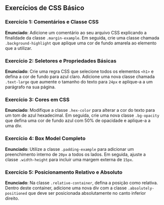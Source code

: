 ## Exercícios de CSS Básico

### Exercício 1: Comentários e Classe CSS

**Enunciado**: Adicione um comentário ao seu arquivo CSS explicando a finalidade da classe `.margin-example`. Em seguida, crie uma classe chamada `.background-highlight` que aplique uma cor de fundo amarela ao elemento que a utilizar.

### Exercício 2: Seletores e Propriedades Básicas

**Enunciado**: Crie uma regra CSS que selecione todos os elementos `<h1>` e defina a cor de fundo para azul claro. Adicione uma nova classe chamada `.text-large` que aumente o tamanho do texto para `24px` e aplique-a a um parágrafo na sua página.

### Exercício 3: Cores em CSS

**Enunciado**: Modifique a classe `.hex-color` para alterar a cor do texto para um tom de azul hexadecimal. Em seguida, crie uma nova classe `.bg-opacity` que defina uma cor de fundo azul com 50% de opacidade e aplique-a a uma div.

### Exercício 4: Box Model Completo

**Enunciado**: Utilize a classe `.padding-example` para adicionar um preenchimento interno de `20px` a todos os lados. Em seguida, ajuste a classe `.width-height` para incluir uma margem externa de `15px`.

### Exercício 5: Posicionamento Relativo e Absoluto

**Enunciado**: Na classe `.relative-container`, defina a posição como relativa. Dentro deste container, adicione uma nova div com a classe `.absolutely-positioned` que deve ser posicionada absolutamente no canto inferior direito.